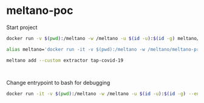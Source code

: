 # meltano-poc

Start project
```bash
docker run -v $(pwd):/meltano -w /meltano -u $(id -u):$(id -g) meltano/meltano init meltano-project
```

```bash
alias meltano='docker run -it -v $(pwd):/meltano -w /meltano/meltano-project -u $(id -u):$(id -g) meltano/meltano'
```

```bash
meltano add --custom extractor tap-covid-19
```

```bash

```

```bash

```


Change entrypoint to bash for debugging
```bash
docker run -it -v $(pwd):/meltano -w /meltano -u $(id -u):$(id -g) --entrypoint bash meltano/meltano
```
